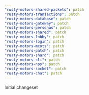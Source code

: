 ```yaml
---
"rusty-motors-shared-packets": patch
"rusty-motors-transactions": patch
"rusty-motors-database": patch
"rusty-motors-gateway": patch
"rusty-motors-personas": patch
"rusty-motors-shared": patch
"rusty-motors-lobby": patch
"rusty-motors-login": patch
"rusty-motors-mcots": patch
"rusty-motors-patch": patch
"rusty-motors-shard": patch
"rusty-motors-cli": patch
"rusty-motors-nps": patch
"rusty-motors-socket": patch
"rusty-motors-chat": patch
---
```


Initial changeset
